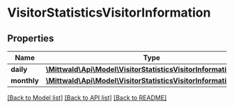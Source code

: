 # VisitorStatisticsVisitorInformation

## Properties
Name | Type | Description | Notes
------------ | ------------- | ------------- | -------------
**daily** | [**\Mittwald\Api\Model\VisitorStatisticsVisitorInformationDaily[]**](VisitorStatisticsVisitorInformationDaily.md) |  | [optional] 
**monthly** | [**\Mittwald\Api\Model\VisitorStatisticsVisitorInformationDaily[]**](VisitorStatisticsVisitorInformationDaily.md) |  | [optional] 

[[Back to Model list]](../../README.md#documentation-for-models) [[Back to API list]](../../README.md#documentation-for-api-endpoints) [[Back to README]](../../README.md)


